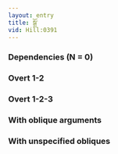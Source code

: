 ```yaml
---
layout: entry
title: སྒྲོ་
vid: Hill:0391
---
```

### Dependencies (N = 0)


### Overt 1-2


### Overt 1-2-3


### With oblique arguments


### With unspecified obliques
